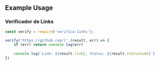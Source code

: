 Example Usage
-------------

<h3>Verificador de Links</h3>

```js
const verify = require('verifica-links');

verify('https://github.com/)',(result, err) => {
    if (err) return console.log(err)
    
    console.log(`Link: ${result.link}, Status: ${result.statusCode}`)
})
```

